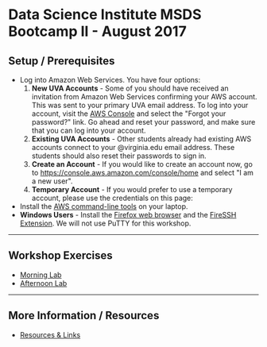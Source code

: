 # Data Science Institute MSDS Bootcamp II - August 2017

## Setup / Prerequisites
* Log into Amazon Web Services. You have four options:
  1. **New UVA Accounts** - Some of you should have received an invitation from Amazon Web Services confirming your AWS account. This was sent to your primary UVA email address. To log into your account, visit the [AWS Console](https://console.aws.amazon.com/) and select the "Forgot your password?" link. Go ahead and reset your password, and make sure that you can log into your account.
  2. **Existing UVA Accounts** - Other students already had existing AWS accounts connect to your @virginia.edu email address. These students should also reset their passwords to sign in.
  3. **Create an Account** - If you would like to create an account now, go to https://console.aws.amazon.com/console/home and select "I am a new user".
  4. **Temporary Account** - If you would prefer to use a temporary account, please use the credentials on this page: 
* Install the [AWS command-line tools](https://aws.amazon.com/cli/) on your laptop.
* **Windows Users** - Install the [Firefox web browser](https://www.mozilla.org/en-US/firefox/) and the [FireSSH Extension](https://addons.mozilla.org/en-US/firefox/addon/firessh/). We will not use PuTTY for this workshop.

- - -

## Workshop Exercises
* [Morning Lab](https://github.com/uvasomrc/dsi-workshop/blob/master/am-lab.md)
* [Afternoon Lab](https://github.com/uvasomrc/dsi-workshop/blob/master/pm-lab.md)

- - -

## More Information / Resources
* [Resources & Links](https://github.com/uvasomrc/dsi-workshop/blob/master/resources.md)
